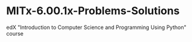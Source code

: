 # MITx-6.00.1x-Problems-Solutions
edX "Introduction to Computer Science and Programming Using Python" course
